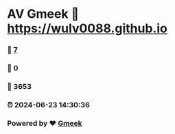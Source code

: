 # AV Gmeek :link: https://wulv0088.github.io 
### :page_facing_up: [7](https://wulv0088.github.io/tag.html) 
### :speech_balloon: 0 
### :hibiscus: 3653 
### :alarm_clock: 2024-06-23 14:30:36 
### Powered by :heart: [Gmeek](https://github.com/Meekdai/Gmeek)
